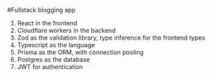 #Fullstack blogging app

1. React in the frontend 
2. Cloudflare workers in the backend
3. Zod as the validation library, type inference for the frontend types 
4. Typescript as the language
5. Prisma as the ORM, with connection pooling 
6. Postgres as the database
7. JWT for authentication
